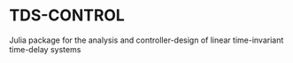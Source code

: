 # TDS-CONTROL
Julia package for the analysis and controller-design of linear time-invariant time-delay systems
